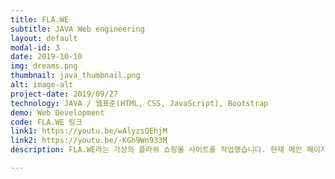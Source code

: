 ```yaml
---
title: FLA.WE
subtitle: JAVA Web engineering
layout: default
modal-id: 3
date: 2019-10-10
img: dreams.png
thumbnail: java_thumbnail.png
alt: image-alt
project-date: 2019/09/27
technology: JAVA / 웹표준(HTML, CSS, JavaScript), Bootstrap
demo: Web Development
code: FLA.WE 링크
link1: https://youtu.be/wAlyzsQEhjM
link2: https://youtu.be/-KGh9Wn933M
description: FLA.WE라는 가상의 플라워 쇼핑몰 사이트를 작업했습니다. 현재 메인 페이지, 문의 게시판 등을 구현해놓았습니다.

---
```

